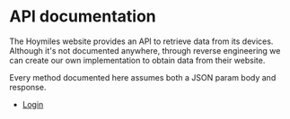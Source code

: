 # API documentation

The Hoymiles website provides an API to retrieve data from its devices. Although it's not documented anywhere, through reverse engineering we can create our own implementation to obtain data from their website.

Every method documented here assumes both a JSON param body and response.

- [Login](/login)